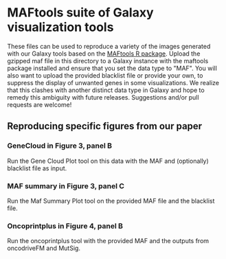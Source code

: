 # MAFtools suite of Galaxy visualization tools
These files can be used to reproduce a variety of the images generated with our Galaxy tools based on the [MAFtools R package](https://github.com/PoisonAlien/maftools). Upload the gzipped maf file in this directory to a Galaxy instance with the maftools package installed and ensure that you set the data type to "MAF". You will also want to upload the provided blacklist file or provide your own, to suppress the display of unwanted genes in some visualizations. We realize that this clashes with another distinct data type in Galaxy and hope to remedy this ambiguity with future releases. Suggestions and/or pull requests are welcome!

## Reproducing specific figures from our paper
### GeneCloud in Figure 3, panel B
Run the Gene Cloud Plot tool on this data with the MAF and (optionally) blacklist file as input. 

### MAF summary in Figure 3, panel C
Run the Maf Summary Plot tool on the provided MAF file and the blacklist file. 

### Oncoprintplus in Figure 4, panel B
Run the oncoprintplus tool with the provided MAF and the outputs from oncodriveFM and MutSig.

